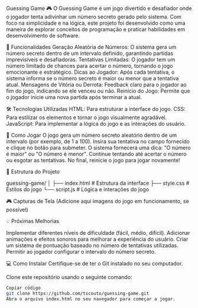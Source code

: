 Guessing Game 🎮
O Guessing Game é um jogo divertido e desafiador onde o jogador tenta adivinhar um número secreto gerado pelo sistema. Com foco na simplicidade e na lógica, este projeto foi desenvolvido como uma maneira de explorar conceitos de programação e praticar habilidades em desenvolvimento de software.

🎯 Funcionalidades
Geração Aleatória de Números: O sistema gera um número secreto dentro de um intervalo definido, garantindo partidas imprevisíveis e desafiadoras.
Tentativas Limitadas: O jogador tem um número limitado de chances para acertar o número, tornando o jogo emocionante e estratégico.
Dicas ao Jogador: Após cada tentativa, o sistema informa se o número secreto é maior ou menor que a tentativa atual.
Mensagens de Vitória ou Derrota: Feedback claro para o jogador ao fim do jogo, indicando se ele venceu ou não.
Reinício do Jogo: Permite que o jogador inicie uma nova partida após terminar a atual.

🛠️ Tecnologias Utilizadas
HTML: Para estruturar a interface do jogo.
CSS: Para estilizar os elementos e tornar o jogo visualmente agradável.
JavaScript: Para implementar a lógica do jogo e as interações do usuário.

🚀 Como Jogar
O jogo gera um número secreto aleatório dentro de um intervalo (por exemplo, de 1 a 100).
Insira sua tentativa no campo fornecido e clique no botão para submeter.
O sistema fornecerá uma dica: "O número é maior" ou "O número é menor".
Continue tentando até acertar o número ou esgotar as tentativas.
No final, reinicie o jogo para jogar novamente!

📂 Estrutura do Projeto

guessing-game/
│
├── index.html        # Estrutura da interface
├── style.css         # Estilos do jogo
└── script.js         # Lógica e interações do jogo

🎮 Capturas de Tela
(Adicione aqui imagens do jogo em funcionamento, se possível)

💡 Próximas Melhorias

Implementar diferentes níveis de dificuldade (fácil, médio, difícil).
Adicionar animações e efeitos sonoros para melhorar a experiência do usuário.
Criar um sistema de pontuação baseado no número de tentativas utilizadas.
Permitir ao jogador configurar o intervalo do número secreto.


💻 Como Instalar
Certifique-se de ter o Git instalado no seu computador.

Clone este repositório usando o seguinte comando:

```bash
Copiar código
git clone https://github.com/tscouto/guessing-game.git
Abra o arquivo index.html no seu navegador para começar a jogar.

